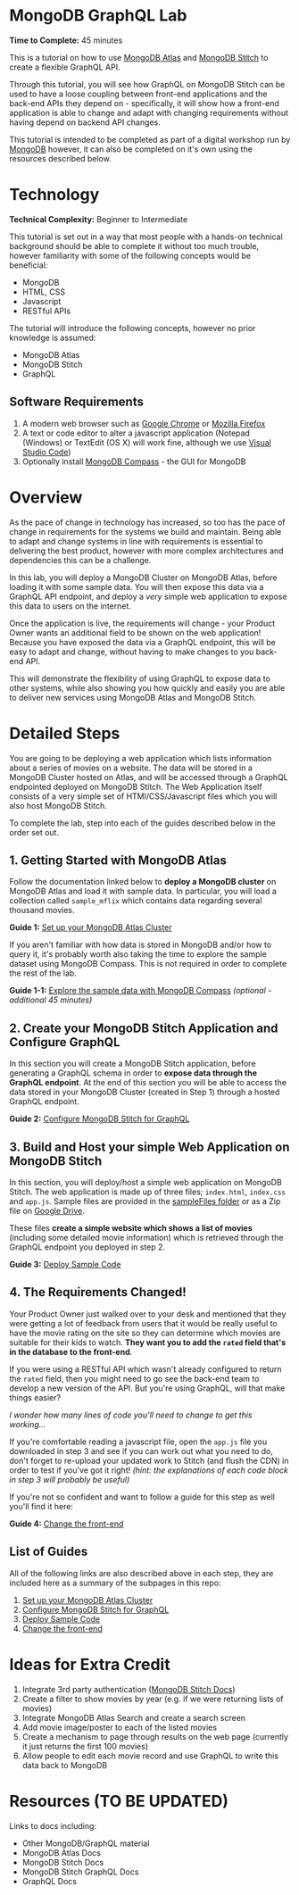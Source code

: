 # MongoDB GraphQL Lab
**Time to Complete:** 45 minutes

This is a tutorial on how to use [MongoDB Atlas](https://cloud.mongodb.com) and [MongoDB Stitch](https://www.mongodb.com/cloud/stitch) to create a flexible GraphQL API. 

Through this tutorial, you will see how GraphQL on MongoDB Stitch can be used to have a loose coupling between front-end applications and the back-end APIs they depend on - specifically, it will show how a front-end application is able to change and adapt with changing requirements without having depend on backend API changes. 

This tutorial is intended to be completed as part of a digital workshop run by [MongoDB](https://www.mongodb.com) however, it can also be completed on it's own using the resources described below.

# Technology
**Technical Complexity:** Beginner to Intermediate

This tutorial is set out in a way that most people with a hands-on technical background should be able to complete it without too much trouble, however familiarity with some of the following concepts would be beneficial:

* MongoDB
* HTML, CSS
* Javascript
* RESTful APIs

The tutorial will introduce the following concepts, however no prior knowledge is assumed:
* MongoDB Atlas
* MongoDB Stitch
* GraphQL

## Software Requirements
1. A modern web browser such as [Google Chrome](https://chrome.google.com) or [Mozilla Firefox](https://www.mozilla.org/en-GB/firefox/)
2. A text or code editor to alter a javascript application (Notepad (Windows) or TextEdit (OS X) will work fine, although we use [Visual Studio Code](https://code.visualstudio.com/download))
3. Optionally install [MongoDB Compass](https://www.mongodb.com/products/compass) - the GUI for MongoDB


# Overview
As the pace of change in technology has increased, so too has the pace of change in requirements for the systems we build and maintain. Being able to adapt and change systems in line with requirements is essential to delivering the best product, however with more complex architectures and dependencies this can be a challenge.

In this lab, you will deploy a MongoDB Cluster on MongoDB Atlas, before loading it with some sample data. You will then expose this data via a GraphQL API endpoint, and deploy a *very* simple web application to expose this data to users on the internet.

Once the application is live, the requirements will change - your Product Owner wants an additional field to be shown on the web application! Because you have exposed the data via a GraphQL endpoint, this will be easy to adapt and change, without having to make changes to you back-end API. 

This will demonstrate the flexibility of using GraphQL to expose data to other systems, while also showing you how quickly and easily you are able to deliver new services using MongoDB Atlas and MongoDB Stitch.

# Detailed Steps
You are going to be deploying a web application which lists information about a series of movies on a website. The data will be stored in a MongoDB Cluster hosted on Atlas, and will be accessed through a GraphQL endpointed deployed on MongoDB Stitch. The Web Application itself consists of a very simple set of HTMl/CSS/Javascript files which you will also host MongoDB Stitch. 

To complete the lab, step into each of the guides described below in the order set out. 

## 1. Getting Started with MongoDB Atlas
Follow the documentation linked below to **deploy a MongoDB cluster** on MongoDB Atlas and load it with sample data. In particular, you will load a collection called `sample_mflix` which contains data regarding several thousand movies. 

**Guide 1:** [Set up your MongoDB Atlas Cluster](docs/01-mongodb-atlas.md)

If you aren't familiar with how data is stored in MongoDB and/or how to query it, it's probably worth also taking the time to explore the sample dataset using MongoDB Compass. This is not required in order to complete the rest of the lab. 

**Guide 1-1:** [Explore the sample data with MongoDB Compass](docs/01-1-mongodb-compass.md) *(optional - additional 45 minutes)*

## 2. Create your MongoDB Stitch Application and Configure GraphQL
In this section you will create a MongoDB Stitch application, before generating a GraphQL schema in order to **expose data through the GraphQL endpoint**. At the end of this section you will be able to access the data stored in your MongoDB Cluster (created in Step 1) through a hosted GraphQL endpoint.

**Guide 2:** [Configure MongoDB Stitch for GraphQL](docs/02-mongodb-stitch-graphql.md)

## 3. Build and Host your simple Web Application on MongoDB Stitch
In this section, you will deploy/host a simple web application on MongoDB Stitch. The web application is made up of three files; `index.html`, `index.css` and `app.js`. Sample files are provided in the [sampleFiles folder](./sampleFiles) or as a Zip file on [Google Drive](https://drive.google.com/file/d/1CzKfHdR0rwH1PO8jHKppQhDMaLTHgJC-/view?usp=sharing). 

These files **create a simple website which shows a list of movies** (including some detailed movie information) which is retrieved through the GraphQL endpoint you deployed in step 2. 

**Guide 3:** [Deploy Sample Code](docs/03-deploy-sample.md)

## 4. The Requirements Changed!
Your Product Owner just walked over to your desk and mentioned that they were getting a lot of feedback from users that it would be really useful to have the movie rating on the site so they can determine which movies are suitable for their kids to watch. **They want you to add the `rated` field that's in the database to the front-end**. 

If you were using a RESTful API which wasn't already configured to return the `rated` field, then you might need to go see the back-end team to develop a new version of the API. But you're using GraphQL, will that make things easier?

*I wonder how many lines of code you'll need to change to get this working...*

If you're comfortable reading a javascript file, open the `app.js` file you downloaded in step 3 and see if you can work out what you need to do, don't forget to re-upload your updated work to Stitch (and flush the CDN) in order to test if you've got it right! *(hint: the explanations of each code block in step 3 will probably be useful)*

If you're not so confident and want to follow a guide for this step as well you'll find it here: 

**Guide 4:** [Change the front-end](docs/04-changing-requirements.md)

## List of Guides
All of the following links are also described above in each step, they are included here as a summary of the subpages in this repo:

1. [Set up your MongoDB Atlas Cluster](docs/01-mongodb-atlas.md)
2. [Configure MongoDB Stitch for GraphQL](docs/02-mongodb-stitch-graphql.md)
3. [Deploy Sample Code](docs/03-deploy-sample.md)
4. [Change the front-end](docs/04-changing-requirements.md)

# Ideas for Extra Credit
1. Integrate 3rd party authentication ([MongoDB Stitch Docs](https://docs.mongodb.com/stitch/authentication/providers/))
2. Create a filter to show movies by year (e.g. if we were returning lists of movies)
3. Integrate MongoDB Atlas Search and create a search screen
4. Add movie image/poster to each of the listed movies
5. Create a mechanism to page through results on the web page (currently it just returns the first 100 movies)
6. Allow people to edit each movie record and use GraphQL to write this data back to MongoDB

# Resources (TO BE UPDATED)
Links to docs including:
* Other MongoDB/GraphQL material
* MongoDB Atlas Docs
* MongoDB Stitch Docs
* MongoDB Stitch GraphQL Docs
* GraphQL Docs